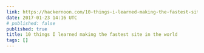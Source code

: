 ```yaml
---
link: https://hackernoon.com/10-things-i-learned-making-the-fastest-site-in-the-world-18a0e1cdf4a7#.lb6upfu50
date: 2017-01-23 14:16 UTC
# published: false
published: true
title: 10 things I learned making the fastest site in the world
tags: []
---
```



